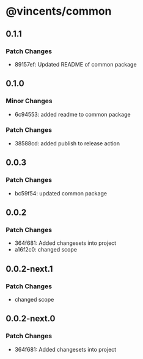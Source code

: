 # @vincents/common

## 0.1.1

### Patch Changes

- 89157ef: Updated README of common package

## 0.1.0

### Minor Changes

- 6c94553: added readme to common package

### Patch Changes

- 38588cd: added publish to release action

## 0.0.3

### Patch Changes

- bc59f54: updated common package

## 0.0.2

### Patch Changes

- 364f681: Added changesets into project
- a16f2c0: changed scope

## 0.0.2-next.1

### Patch Changes

- changed scope

## 0.0.2-next.0

### Patch Changes

- 364f681: Added changesets into project
